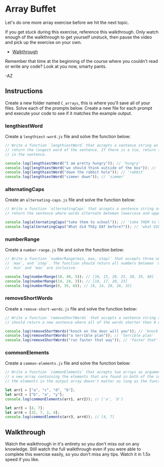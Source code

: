 # Array Buffet

Let's do one more array exercise before we hit the next topic.

If you get stuck during this exercise, reference this walkthrough. Only watch enough of the
walkthrough to get yourself unstuck, then pause the video and pick up the exercise on your own.

- [Walkthrough](https://youtu.be/Whk1gGafY78)

Remember that time at the beginning of the course where you couldn't read or write any code? Look at
you now, smarty pants.

-AZ

## Instructions

Create a new folder named `C_arrays`, this is where you'll save all of your files. Solve each of the
prompts below. Create a new file for each prompt and execute your code to see if it matches the
example output.

### lengthiestWord

Create a `lengthiest-word.js` file and solve the function below:

```js
// Write a function `lengthiestWord` that accepts a sentence string as an argument. The function should
// return the longest word of the sentence. If there is a tie, return the word that appears later
// in the sentence.

console.log(lengthiestWord("I am pretty hungry")); // 'hungry'
console.log(lengthiestWord("we should think outside of the box")); // 'outside'
console.log(lengthiestWord("down the rabbit hole")); // 'rabbit'
console.log(lengthiestWord("simmer down")); // 'simmer'
```

### alternatingCaps

Create an `alternating-caps.js` file and solve the function below:

```js
// Write a function `alternatingCaps` that accepts a sentence string as an argument. The function should
// return the sentence where words alternate between lowercase and uppercase.

console.log(alternatingCaps("take them to school")); // 'take THEM to SCHOOL'
console.log(alternatingCaps("What did ThEy EAT before?")); // 'what DID they EAT before?'
```

### numberRange

Create a `number-range.js` file and solve the function below:

```js
// Write a function `numberRange(min, max, step)` that accepts three numbers as arguments, `min`,
// `max`, and `step`. The function should return all numbers between `min` and `max` at `step` intervals.
// `min` and `max` are inclusive.

console.log(numberRange(10, 40, 5)); // [10, 15, 20, 25, 30, 35, 40]
console.log(numberRange(14, 24, 3)); // [14, 17, 20, 23]
console.log(numberRange(8, 35, 6)); // [8, 14, 20, 26, 32]
```

### removeShortWords

Create a `remove-short-words.js` file and solve the function below:

```js
// Write a function `removeShortWords` that accepts a sentence string as an argument. The function
// should return a new sentence where all of the words shorter than 4 characters are removed.

console.log(removeShortWords("knock on the door will you")); // 'knock door will'
console.log(removeShortWords("a terrible plan")); // 'terrible plan'
console.log(removeShortWords("run faster that way")); // 'faster that'
```

### commonElements

Create a `common-elements.js` file and solve the function below:

```js
// Write a function `commonElements` that accepts two arrays as arguments. The function should return
// a new array containing the elements that are found in both of the input arrays. The order of
// the elements in the output array doesn't matter as long as the function returns the correct elements.

let arr1 = ["a", "c", "d", "b"];
let arr2 = ["b", "a", "y"];
console.log(commonElements(arr1, arr2)); // ['a', 'b']

let arr3 = [4, 7];
let arr4 = [32, 7, 1, 4];
console.log(commonElements(arr3, arr4)); // [4, 7]
```

## Walkthrough

Watch the walkthrough in it's entirety so you don't miss out on any knowledge. Still watch the full
walkthrough even if you were able to complete this exercise easily, so you don't miss any tips.
Watch it in 1.5x speed if you like.
